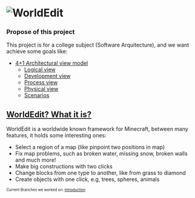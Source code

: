![WorldEdit](https://wiki.nitrado.net/en/images/7/7a/Pluginlogo-WorldEdit.png)
=========

### Propose of this project

This project is for a college subject (Software Arquitecture), and we want achieve
some goals like:

* [4+1 Architectural view model](https://en.wikipedia.org/wiki/4%2B1_architectural_view_model)
  * [Logical view]()
  * [Development view]()
  * [Process view]()
  * [Physical view]()
  * [Scenarios]()


[WorldEdit? What it is?](http://wiki.sk89q.com/wiki/WorldEdit)
------------------------

WorldEdit is a worldwide known framework for Minecraft, between many features,
it holds some interesting ones:

* Select a region of a map (like pinpoint two positions in map)
* Fix map problems, such as broken water, missing snow, broken walls and much more!
* Make big constructions with two clicks
* Change blocks from one type to another, like from grass to diamond
* Create objects with one click, e.g, trees, spheres, animals

<sub><sup>Current Branches we worked on: [introduction](https://github.com/joaolrpaulo/WorldEdit/tree/introduction)</sup></sub>
